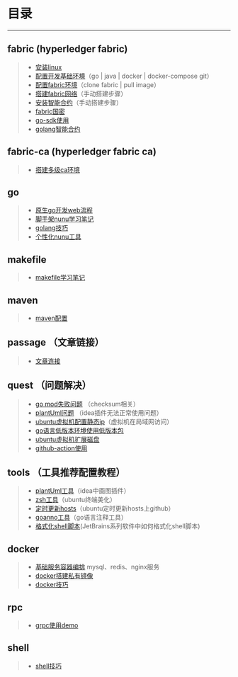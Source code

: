 # 目录

------

## fabric (hyperledger fabric)

> * [安装linux](./fabric/001-安装linux虚拟机.md)
> * [配置开发基础环境](./fabric/002-配置开发基础环境.md)（go | java | docker | docker-compose git）
> * [配置fabric环境](./fabric/003-配置fabric环境.md)（clone fabric | pull image）
> * [搭建fabric网络](./fabric/004-搭建fabric网络.md)（手动搭建步骤）
> * [安装智能合约](./fabric/005-安装智能合约.md)（手动搭建步骤）
> * [fabric国密](./fabric/006-fabric国密搭建步骤.md)
> * [go-sdk使用](./fabric/007-fabric-go-sdk使用.md)
> * [golang智能合约](./fabric/008-fabric智能合约开发流程.md)

## fabric-ca (hyperledger fabric ca)

> * [搭建多级ca环境](./fabric-ca/001-多级CA.md)

## go

> * [原生go开发web流程](./go/001-go原生web开发流程.md)
> * [脚手架nunu学习笔记](./go/002-脚手架nunu学习笔记.md)
> * [golang技巧](./go/005-golang使用技巧.md)
> * [个性化nunu工具](./go/006-个性化nunu.md)

## makefile

> * [makefile学习笔记](./makefile/001-makefile笔记.md)

## maven

> * [maven配置](./maven/001-maven相关配置.md)

## passage （文章链接）

> * [文章连接](other/001-文章链接.md)

## quest （问题解决）

> * [go mod失败问题](./go/003-gomod失败.md) （checksum相关）
> * [plantUml问题](other/002-plantUml-缺少工具.md) （idea插件无法正常使用问题）
> * [ubuntu虚拟机配置静态ip](linux/002-ubuntu20.04虚拟机配置静态ip及dns服务.md)（虚拟机在局域网访问）
> * [go语言低版本环境使用低版本包](./go/007-go1.16使用golang.x相关包.md)
> * [ubuntu虚拟机扩展磁盘](./linux/004-虚拟机扩展磁盘.md)
> * [github-action使用](./other/006-github-action使用.md)

## tools （工具推荐配置教程）

> * [plantUml工具](other/001-plantUml.md)（idea中画图插件）
> * [zsh工具](other/003-zsh配置.md)（ubuntu终端美化）
> * [定时更新hosts](other/004-定时更新hosts.md)（ubuntu定时更新hosts上github）
> * [goanno工具](./go/004-go语言注释代码工具.md)（go语言注释工具）
> * [格式化shell脚本](./other/007-Jetbrains中Shfmt配置.md)(JetBrains系列软件中如何格式化shell脚本)

## docker

> * [基础服务容器编排](docker/002-基础服务容器部署.md) mysql、redis、nginx服务
> * [docker搭建私有镜像](./docker/001-docker搭建私有镜像.md)
> * [docker技巧](./docker/003-docker技巧.md)

## rpc

> * [grpc使用demo](./rpc/001-grpc使用.md)

## shell

> * [shell技巧](./linux/003-shell技巧.md)
